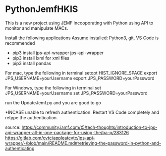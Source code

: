 # PythonJemfHKIS

This is a new project using JEMF incooporating with Python using API to monitor and manipulate MACs.

Install the following applications
Assume installed: Python3, git, VS Code is recommended
- pip3 install jps-api-wrapper       jps-api-wrapper       
- pip3 install lxml                  for xml files
- pip3 install pandas

For mac, type the following in terminal
setopt HIST_IGNORE_SPACE
export JPS_USERNAME=yourUsername
export JPS_PASSWORD=yourPassword

For Windows, type the following in terminal
set JPS_USERNAME=yourUsername
set JPS_PASSWORD=yourPassword

run the UpdateJemf.py and you are good to go

*INCASE unable to refresh authentication. Restart VS Code completely and retype the authentication.




source:
https://community.jamf.com/t5/tech-thoughts/introduction-to-jps-api-wrapper-all-in-one-package-for-using-the/ba-p/283126
https://gitlab.com/cvtc/appleatcvtc/jps-api-wrapper/-/blob/main/README.md#retrieving-the-password-in-python-and-authenticating